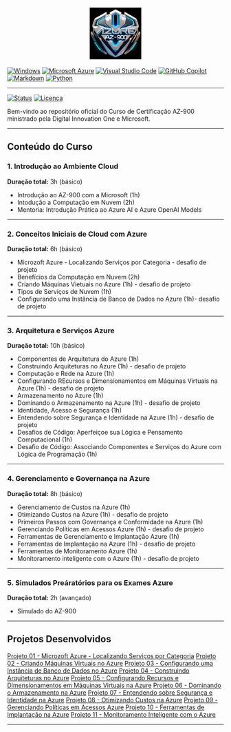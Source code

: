 <p align="center">
  <img src="/images/logo.jpg" alt="Microsoft AZ-900">
</p>

[![Windows](https://custom-icon-badges.demolab.com/badge/Windows-0078D6?logo=windows11&logoColor=white)](#)
[![Microsoft Azure](https://custom-icon-badges.demolab.com/badge/Microsoft%20Azure-0089D6?logo=msazure&logoColor=white)](#)
[![Visual Studio Code](https://custom-icon-badges.demolab.com/badge/Visual%20Studio%20Code-0078d7.svg?logo=vsc&logoColor=white)](#)
[![GitHub Copilot](https://img.shields.io/badge/GitHub%20Copilot-000?logo=githubcopilot&logoColor=fff)](#)
[![Markdown](https://img.shields.io/badge/Markdown-%23000000.svg?logo=markdown&logoColor=white)](#)
[![Python](https://img.shields.io/badge/Python-3776AB?logo=python&logoColor=fff)](#)

---
[![Status](https://img.shields.io/badge/status-desenvolvimento-yellow)](https://github.com/SEU_USUARIO/SEU_REPOSITORIO)
[![Licença](https://img.shields.io/badge/licença-MIT-blue)](https://github.com/SEU_USUARIO/SEU_REPOSITORIO/blob/main/LICENSE)

Bem-vindo ao repositório oficial do Curso de Certificação AZ-900 ministrado pela Digital Innovation One e Microsoft.

---

## Conteúdo do Curso

### 1. Introdução ao Ambiente Cloud
**Duração total:** 3h (básico)  
- Introdução ao AZ-900 com a Microsoft (1h)
- Intodução a Computação em Nuvem (2h)  
- Mentoria: Introdução Prática ao Azure AI e Azure OpenAI Models  

---

### 2. Conceitos Iniciais de Cloud com Azure  
**Duração total:** 6h (básico)  
- Microzoft Azure - Localizando Serviços por Categoria - desafio de projeto
- Benefícios da Computação em Nuvem (2h)  
- Criando Máquinas Vietuais no Azure (1h) - desafio de projeto
- Tipos de Serviços de Nuvem (1h)  
- Configurando uma Instância de Banco de Dados no Azure (1h)- desafio de projeto  

---

### 3. Arquitetura e Serviços Azure  
**Duração total:** 10h (básico)  
- Componentes de Arquitetura do Azure (1h)  
- Construindo Arquiteturas no Azure (1h) - desafio de projeto
- Computação e Rede na Azure (1h)  
- Configurando REcursos e Dimensionamentos em Máquinas Virtuais na Azure (1h) - desafio de projeto 
- Armazenamento no Azure (1h)  
- Dominando o Armazenamento na Azure (1h) - desafio de projeto
- Identidade, Acesso e Segurança (1h)  
- Entendendo sobre Segurança e Identidade na Azure (1h) - desafio de projeto
- Desafios de Código: Aperfeiçoe sua Lógica e Pensamento Computacional (1h)  
- Desafio de Código: Associando Componentes e Serviços do Azure com Lógica de Programação (1h)

---

### 4. Gerenciamento e Governança na Azure  
**Duração total:** 8h (básico)  
- Gerenciamento de Custos na Azure (1h)  
- Otimizando Custos na Azure (1h) - desafio de projeto
- Primeiros Passos com Governança e Conformidade na Azure (1h)  
- Gerenciando Políticas em Acessos Azure (1h) - desafio de projeto
- Ferramentas de Gerenciamento e Implantação Azure (1h)
- Ferramentas de Implantação na Azure (1h) - desafio de projeto
- Ferramentas de Monitoramento Azure (1h)
- Monitoramento inteligente com o Azure (1h) - desafio de projeto

---

### 5. Simulados Preáratórios para os Exames Azure
**Duração total:** 2h (avançado)  
- Simulado do AZ-900

---

## Projetos Desenvolvidos

[Projeto 01 - Microzoft Azure - Localizando Serviços por Categoria](/projects/Projeto%2001%20-%20Microzoft%20Azure%20-%20Localizando%20Serviços%20por%20Categoria/README.md)
[Projeto 02 - Criando Máquinas Virtuais no Azure](/projects/Projeto%2002%20-%20Criando%20Máquinas%20Virtuais%20no%20Azure/README.md)
[Projeto 03 - Configurando uma Instância de Banco de Dados no Azure](/projects/Projeto%2003-%20Configurando%20uma%20Instância%20de%20Banco%20de%20Dados%20no%20Azure/README.md)
[Projeto 04 - Construindo Arquiteturas no Azure](/projects/Projeto%2004%20-%20Construindo%20Arquiteturas%20no%20Azure/README.md)
[Projeto 05 - Configurando Recursos e Dimensionamentos em Máquinas Virtuais na Azure](/projects/Projeto%2005%20-%20Configurando%20Recursos%20e%20Dimensionamentos%20em%20Máquinas%20Virtuais%20na%20Azure/README.md)
[Projeto 06 - Dominando o Armazenamento na Azure](/projects/Projeto%2006%20-%20Dominando%20o%20Armazenamento%20na%20Azure/README.md)
[Projeto 07 - Entendendo sobre Segurança e Identidade na Azure](/projects/Projeto%2007%20-%20Entendendo%20sobre%20Segurança%20e%20Identidade%20na%20Azure/README.md)
[Projeto 08 - Otimizando Custos na Azure](/projects/Projeto%2008%20-%20Otimizando%20Custos%20na%20Azure/README.md)
[Projeto 09 - Gerenciando Políticas em Acessos Azure](/projects/Projeto%2009%20-%20Gerenciando%20Políticas%20em%20Acessos%20Azure/README.md)
[Projeto 10 - Ferramentas de Implantação na Azure](/projects/Projeto%2010%20-%20Ferramentas%20de%20Implantação%20na%20Azure/README.md)
[Projeto 11 - Monitoramento Inteligente com o Azure](/projects/Projeto%2011%20-%20Monitoramento%20inteligente%20com%20o%20Azure/README.md)

---
